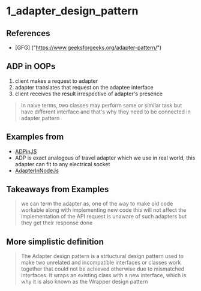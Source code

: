 # 1_adapter_design_pattern

## References
* [GFG] ("https://www.geeksforgeeks.org/adapter-pattern/")

## ADP in OOPs
1. client makes a request to adapter 
2. adapter translates that request on the adaptee interface
3. client receives the result irrespective of adapter's presence 


> In naive terms, two classes may perform same or similar task but have different interface and that's why they need to be connected in adapter pattern

## Examples from
* [ADPinJS]("https://www.dofactory.com/javascript/adapter-design-pattern")
* ADP is exact analogous of travel adapter which we use in real world, this adapter can fit to any electrical socket
* [AdapterInNodeJs]("https://softwarebrothers.co/blog/adapter-pattern-in-node-js/")

## Takeaways from Examples
> we can term the adapter as, one of the way to make old code workable along with implementing new code
> this will not affect the implementation of the API
> request is unaware of such adapters but they get their response done

## More simplistic definition
> The Adapter design pattern is a strtuctural design pattern used to make two unrelated and incompatible interfaces or classes work together that could not be achieved otherwise due to mismatched interfaces. It wraps an existing class with a new interface, which is why it is also known as the Wrapper design pattern

